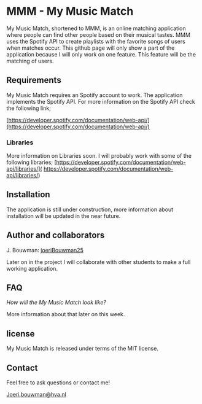 # MMM - My Music Match

My Music Match, shortened to MMM, is an online matching application where people can find other people based on their musical tastes. MMM uses the Spotify API to create playlists with the favorite songs of users when matches occur. This github page will only show a part of the application because I will only work on one feature. This feature will be the matching of users.

## Requirements
 My Music Match requires an Spotify account to work. The application implements the Spotify API. For more information on the Spotify API check the following link;

[https://developer.spotify.com/documentation/web-api/](https://developer.spotify.com/documentation/web-api/)

### Libraries

More information on Libraries soon. I will probably work with some of the following libraries;
[https://developer.spotify.com/documentation/web-api/libraries/](
https://developer.spotify.com/documentation/web-api/libraries/)

## Installation

The application is still under construction, more information about installation will be updated in the near future.

## Author and collaborators

J. Bouwman: [joeriBouwman25](https://github.com/joeriBouwman25)

Later on in the project I will collaborate with other students to make a full working application.

## FAQ

_How will the My Music Match look like?_

More information about that later on this week.

## license

My Music Match is released under terms of the MIT license.

## Contact

Feel free to ask questions or contact me!

Joeri.bouwman@hva.nl